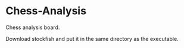 # Chess-Analysis
Chess analysis board.

Download stockfish and put it in the same directory as the executable.
